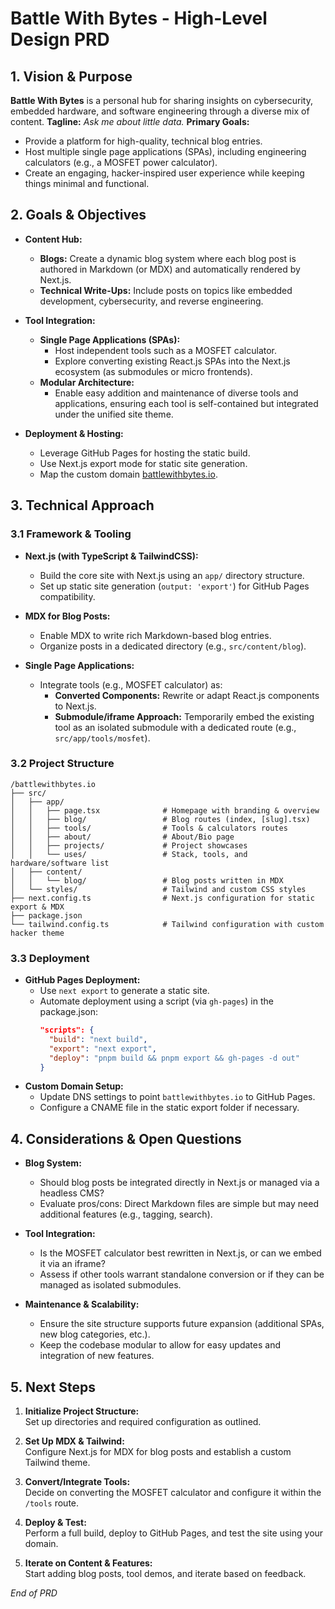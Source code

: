 # Battle With Bytes - High-Level Design PRD

## 1. Vision & Purpose

**Battle With Bytes** is a personal hub for sharing insights on cybersecurity, embedded hardware, and software engineering through a diverse mix of content.
**Tagline:** _Ask me about little data._
**Primary Goals:**
- Provide a platform for high-quality, technical blog entries.
- Host multiple single page applications (SPAs), including engineering calculators (e.g., a MOSFET power calculator).
- Create an engaging, hacker-inspired user experience while keeping things minimal and functional.

## 2. Goals & Objectives

- **Content Hub:**  
  - **Blogs:** Create a dynamic blog system where each blog post is authored in Markdown (or MDX) and automatically rendered by Next.js.
  - **Technical Write-Ups:** Include posts on topics like embedded development, cybersecurity, and reverse engineering.

- **Tool Integration:**  
  - **Single Page Applications (SPAs):**  
    - Host independent tools such as a MOSFET calculator.
    - Explore converting existing React.js SPAs into the Next.js ecosystem (as submodules or micro frontends).
  - **Modular Architecture:**  
    - Enable easy addition and maintenance of diverse tools and applications, ensuring each tool is self-contained but integrated under the unified site theme.

- **Deployment & Hosting:**  
  - Leverage GitHub Pages for hosting the static build.
  - Use Next.js export mode for static site generation.
  - Map the custom domain [battlewithbytes.io](https://battlewithbytes.io).

## 3. Technical Approach

### 3.1 Framework & Tooling

- **Next.js (with TypeScript & TailwindCSS):**
  - Build the core site with Next.js using an `app/` directory structure.
  - Set up static site generation (`output: 'export'`) for GitHub Pages compatibility.

- **MDX for Blog Posts:**
  - Enable MDX to write rich Markdown-based blog entries.
  - Organize posts in a dedicated directory (e.g., `src/content/blog`).

- **Single Page Applications:**
  - Integrate tools (e.g., MOSFET calculator) as:
    - **Converted Components:** Rewrite or adapt React.js components to Next.js.
    - **Submodule/iframe Approach:** Temporarily embed the existing tool as an isolated submodule with a dedicated route (e.g., `src/app/tools/mosfet`).

### 3.2 Project Structure

```
/battlewithbytes.io
├── src/
│   ├── app/
│   │   ├── page.tsx              # Homepage with branding & overview
│   │   ├── blog/                 # Blog routes (index, [slug].tsx)
│   │   ├── tools/                # Tools & calculators routes
│   │   ├── about/                # About/Bio page
│   │   ├── projects/             # Project showcases
│   │   └── uses/                 # Stack, tools, and hardware/software list
│   ├── content/
│   │   └── blog/                 # Blog posts written in MDX
│   └── styles/                   # Tailwind and custom CSS styles
├── next.config.ts                # Next.js configuration for static export & MDX
├── package.json
└── tailwind.config.ts            # Tailwind configuration with custom hacker theme
```

### 3.3 Deployment

- **GitHub Pages Deployment:**
  - Use `next export` to generate a static site.
  - Automate deployment using a script (via `gh-pages`) in the package.json:
    ```json
    "scripts": {
      "build": "next build",
      "export": "next export",
      "deploy": "pnpm build && pnpm export && gh-pages -d out"
    }
    ```
- **Custom Domain Setup:**  
  - Update DNS settings to point `battlewithbytes.io` to GitHub Pages.
  - Configure a CNAME file in the static export folder if necessary.

## 4. Considerations & Open Questions

- **Blog System:**
  - Should blog posts be integrated directly in Next.js or managed via a headless CMS?
  - Evaluate pros/cons: Direct Markdown files are simple but may need additional features (e.g., tagging, search).

- **Tool Integration:**
  - Is the MOSFET calculator best rewritten in Next.js, or can we embed it via an iframe?
  - Assess if other tools warrant standalone conversion or if they can be managed as isolated submodules.

- **Maintenance & Scalability:**
  - Ensure the site structure supports future expansion (additional SPAs, new blog categories, etc.).
  - Keep the codebase modular to allow for easy updates and integration of new features.

## 5. Next Steps

1. **Initialize Project Structure:**  
   Set up directories and required configuration as outlined.

2. **Set Up MDX & Tailwind:**  
   Configure Next.js for MDX for blog posts and establish a custom Tailwind theme.

3. **Convert/Integrate Tools:**  
   Decide on converting the MOSFET calculator and configure it within the `/tools` route.

4. **Deploy & Test:**  
   Perform a full build, deploy to GitHub Pages, and test the site using your domain.

5. **Iterate on Content & Features:**  
   Start adding blog posts, tool demos, and iterate based on feedback.

*End of PRD*
